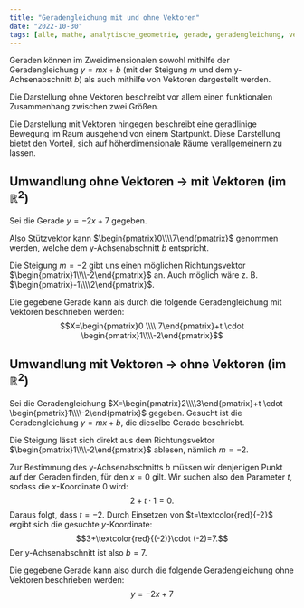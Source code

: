 ```yaml
---
title: "Geradengleichung mit und ohne Vektoren"
date: "2022-10-30"
tags: [alle, mathe, analytische_geometrie, gerade, geradengleichung, vektor]
---
```

Geraden können im Zweidimensionalen sowohl mithilfe der Geradengleichung $y=mx+b$ (mit der Steigung $m$ und dem y-Achsenabschnitt $b$) als auch mithilfe von Vektoren dargestellt werden.

Die Darstellung ohne Vektoren beschreibt vor allem einen funktionalen Zusammenhang zwischen zwei Größen.

Die Darstellung mit Vektoren hingegen beschreibt eine geradlinige Bewegung im Raum ausgehend von einem Startpunkt. Diese Darstellung bietet den Vorteil, sich auf höherdimensionale Räume verallgemeinern zu lassen.

## Umwandlung ohne Vektoren $\rightarrow$ mit Vektoren (im $\mathbb{R}^{2}$)

Sei die Gerade $y=-2x+7$ gegeben. 

Also Stützvektor kann $\begin{pmatrix}0\\\\7\end{pmatrix}$ genommen werden, welche dem y-Achsenabschnitt $b$ entspricht.

Die Steigung $m=-2$ gibt uns einen möglichen Richtungsvektor $\begin{pmatrix}1\\\\-2\end{pmatrix}$ an. Auch möglich wäre z. B. $\begin{pmatrix}-1\\\\2\end{pmatrix}$.

Die gegebene Gerade kann als durch die folgende Geradengleichung mit Vektoren beschrieben werden: $$X=\begin{pmatrix}0 \\\\ 7\end{pmatrix}+t \cdot \begin{pmatrix}1\\\\-2\end{pmatrix}$$

## Umwandlung mit Vektoren $\rightarrow$ ohne Vektoren (im $\mathbb{R}^{2}$)

Sei die Geradengleichung $X=\begin{pmatrix}2\\\\3\end{pmatrix}+t \cdot \begin{pmatrix}1\\\\-2\end{pmatrix}$ gegeben. Gesucht ist die Geradengleichung $y=mx+b$, die dieselbe Gerade beschriebt. 

Die Steigung lässt sich direkt aus dem Richtungsvektor $\begin{pmatrix}1\\\\-2\end{pmatrix}$ ablesen, nämlich $m=-2$.

Zur Bestimmung des y-Achsenabschnitts $b$ müssen wir denjenigen Punkt auf der Geraden finden, für den $x=0$ gilt. Wir suchen also den Parameter $t$, sodass die $x$-Koordinate $0$ wird: $$2+t \cdot 1=0.$$
Daraus folgt, dass $t=-2$. Durch Einsetzen von $t=\textcolor{red}{-2}$ ergibt sich die gesuchte $y$-Koordinate:
$$3+\textcolor{red}{(-2)}\cdot (-2)=7.$$
Der y-Achsenabschnitt ist also $b=7$.

Die gegebene Gerade kann also durch die folgende Geradengleichung ohne Vektoren beschrieben werden: $$y=-2x+7$$


